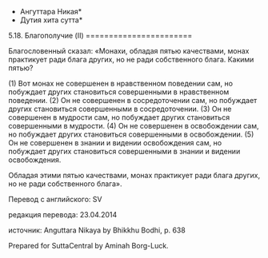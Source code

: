 * Ангуттара Никая*
* Дутия хита сутта*

5\.18\. Благополучие \(II\)
\=\=\=\=\=\=\=\=\=\=\=\=\=\=\=\=\=\=\=\=\=\=\=

Благословенный сказал: «Монахи, обладая пятью качествами, монах практикует ради блага других, но не ради собственного блага\. Какими пятью?

\(1\) Вот монах не совершенен в нравственном поведении сам, но побуждает других становиться совершенными в нравственном поведении\. \(2\) Он не совершенен в сосредоточении сам, но побуждает других становиться совершенными в сосредоточении\. \(3\) Он не совершенен в мудрости сам, но побуждает других становиться совершенными в мудрости\. \(4\) Он не совершенен в освобождении сам, но побуждает других становиться совершенными в освобождении\. \(5\) Он не совершенен в знании и видении освобождения сам, но побуждает других становиться совершенными в знании и видении освобождения\.

Обладая этими пятью качествами, монах практикует ради блага других, но не ради собственного блага»\.

Перевод с английского: SV

редакция перевода: 23\.04\.2014

источник: Anguttara Nikaya by Bhikkhu Bodhi, p\. 638

Prepared for SuttaCentral by Aminah Borg\-Luck\.